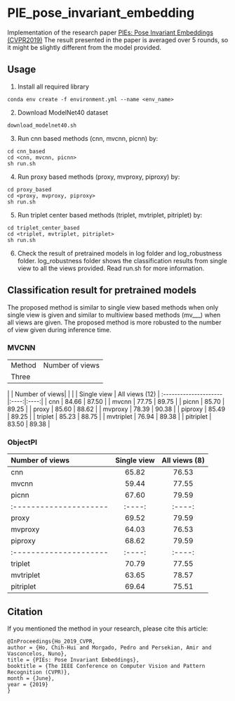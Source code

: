 # PIE_pose_invariant_embedding
Implementation of the research paper [PIEs: Pose Invariant Embeddings (CVPR2019)](http://openaccess.thecvf.com/content_CVPR_2019/papers/Ho_PIEs_Pose_Invariant_Embeddings_CVPR_2019_paper.pdf) 
The result presented in the paper is averaged over 5 rounds, so it might be slightly different from the model provided.


## Usage

1. Install all required library
```
conda env create -f environment.yml --name <env_name>
```

2. Download ModelNet40 dataset 
```
download_modelnet40.sh
```

3. Run cnn based methods (cnn, mvcnn, picnn) by: 
```
cd cnn_based
cd <cnn, mvcnn, picnn>
sh run.sh
```

4. Run proxy based methods (proxy, mvproxy, piproxy) by: 
```
cd proxy_based
cd <proxy, mvproxy, piproxy>
sh run.sh
```

5. Run triplet center based methods (triplet, mvtriplet, pitriplet) by: 
```
cd triplet_center_based
cd <triplet, mvtriplet, pitriplet>
sh run.sh
```

6. Check the result of pretrained models in log folder and log_robustness folder. log_robustness folder shows the classification results from single view to all the views provided. Read run.sh for more information.


## Classification result for pretrained models
The proposed method is similar to single view based methods when only single view is given and similar to multiview based methods (mv___) when all views are given. The proposed method is more robusted to the number of view given during inference time.

### MVCNN
<table>
  <tr>
    <td colspan="2">Method</td>
    <td colspan="2">Number of views</td>
  </tr>
  <tr>
    <td colspan="2">Three</td>
  </tr>
</table>


|  | Number of views|               |
|  | Single view | All views (12) |
:---------------------|:----:|:----:|
| cnn                 | 84.66 | 87.50 | 
| mvcnn               | 77.75 | 89.75 | 
| picnn               | 85.70 | 89.25 |
| proxy               | 85.60 | 88.62 | 
| mvproxy             | 78.39 | 90.38 | 
| piproxy             | 85.49 | 89.25 |
| triplet             | 85.23 | 88.75 | 
| mvtriplet           | 76.94 | 89.38 | 
| pitriplet           | 83.50 | 89.38 |

### ObjectPI

| Number of views | Single view | All views (8) |
:---------------------|:----:|:----:|
| cnn                 | 65.82 | 76.53 | 
| mvcnn               | 59.44 | 77.55 | 
| picnn               | 67.60 | 79.59 |
:---------------------|:----:|:----:|
| proxy               | 69.52  | 79.59 | 
| mvproxy             | 64.03  | 76.53 | 
| piproxy             | 68.62  | 79.59 |
:---------------------|:----:|:----:|
| triplet             | 70.79  | 77.55 | 
| mvtriplet           | 63.65  | 78.57 | 
| pitriplet           | 69.64  | 75.51 |

## Citation
If you mentioned the method in your research, please cite this article:
```
@InProceedings{Ho_2019_CVPR,
author = {Ho, Chih-Hui and Morgado, Pedro and Persekian, Amir and Vasconcelos, Nuno},
title = {PIEs: Pose Invariant Embeddings},
booktitle = {The IEEE Conference on Computer Vision and Pattern Recognition (CVPR)},
month = {June},
year = {2019}
}
```
